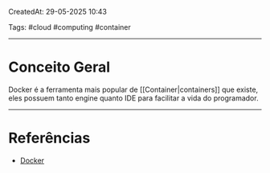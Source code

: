 CreatedAt: 29-05-2025 10:43

Tags: #cloud #computing #container 

---
# Conceito Geral
Docker é a ferramenta mais popular de [[Container|containers]] que existe, eles possuem tanto engine quanto IDE para facilitar a vida do programador.

---
# Referências
- [Docker](https://www.docker.com/)

